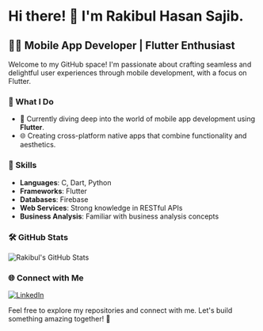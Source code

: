 # Hi there! 👋 I'm Rakibul Hasan Sajib.

## 👨‍💻 Mobile App Developer | Flutter Enthusiast

Welcome to my GitHub space! I'm passionate about crafting seamless and delightful user experiences through mobile development, with a focus on Flutter.

### 💼 What I Do
- 🚀 Currently diving deep into the world of mobile app development using **Flutter**.
- 🌐 Creating cross-platform native apps that combine functionality and aesthetics.

### 🚀 Skills
- **Languages**: C, Dart, Python
- **Frameworks**: Flutter
- **Databases**: Firebase
- **Web Services**: Strong knowledge in RESTful APIs
- **Business Analysis**: Familiar with business analysis concepts

### 🛠️ GitHub Stats
![Rakibul's GitHub Stats](https://github-readme-stats.vercel.app/api?username=YourUsername&show_icons=true&hide=contribs,prs)

### 🌐 Connect with Me
[![LinkedIn](https://img.shields.io/badge/LinkedIn-RakibulHasanSajib-blue)](https://www.linkedin.com/in/rakibulhasansajib/)

Feel free to explore my repositories and connect with me. Let's build something amazing together! 🚀
